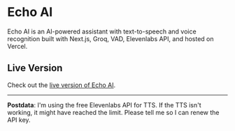 # Echo AI

Echo AI is an AI-powered assistant with text-to-speech and voice recognition built with Next.js, Groq, VAD, Elevenlabs API, and hosted on Vercel.

## Live Version

Check out the [live version of Echo AI](https://echo-ai-assistant.vercel.app/).

---

**Postdata**: I'm using the free Elevenlabs API for TTS. If the TTS isn't working, it might have reached the limit. Please tell me so I can renew the API key.
